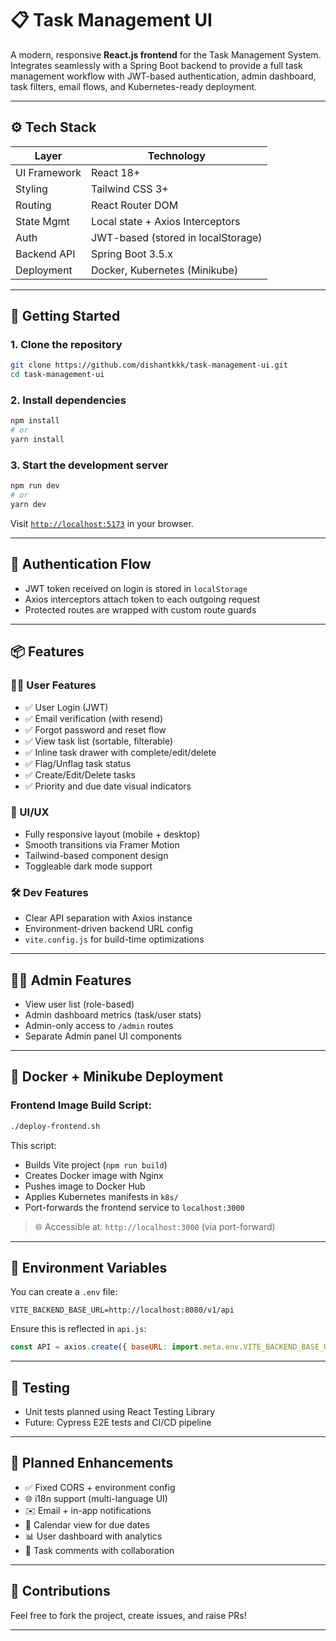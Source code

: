 # 📋 Task Management UI

A modern, responsive **React.js frontend** for the Task Management System. Integrates seamlessly with a Spring Boot backend to provide a full task management workflow with JWT-based authentication, admin dashboard, task filters, email flows, and Kubernetes-ready deployment.

---

## ⚙️ Tech Stack

| Layer            | Technology                          |
|------------------|--------------------------------------|
| UI Framework     | React 18+                            |
| Styling          | Tailwind CSS 3+                      |
| Routing          | React Router DOM                     |
| State Mgmt       | Local state + Axios Interceptors     |
| Auth             | JWT-based (stored in localStorage)   |
| Backend API      | Spring Boot 3.5.x                    |
| Deployment       | Docker, Kubernetes (Minikube)        |

---

## 🚀 Getting Started

### 1. Clone the repository

```bash
git clone https://github.com/dishantkkk/task-management-ui.git
cd task-management-ui
```

### 2. Install dependencies

```bash
npm install
# or
yarn install
```

### 3. Start the development server

```bash
npm run dev
# or
yarn dev
```

Visit [`http://localhost:5173`](http://localhost:5173) in your browser.

---

## 🔑 Authentication Flow

- JWT token received on login is stored in `localStorage`
- Axios interceptors attach token to each outgoing request
- Protected routes are wrapped with custom route guards

---

## 📦 Features

### 🧑‍💻 User Features

- ✅ User Login (JWT)
- ✅ Email verification (with resend)
- ✅ Forgot password and reset flow
- ✅ View task list (sortable, filterable)
- ✅ Inline task drawer with complete/edit/delete
- ✅ Flag/Unflag task status
- ✅ Create/Edit/Delete tasks
- ✅ Priority and due date visual indicators

### 🎨 UI/UX

- Fully responsive layout (mobile + desktop)
- Smooth transitions via Framer Motion
- Tailwind-based component design
- Toggleable dark mode support

### 🛠️ Dev Features

- Clear API separation with Axios instance
- Environment-driven backend URL config
- `vite.config.js` for build-time optimizations

---

## 🧑‍💼 Admin Features

- View user list (role-based)
- Admin dashboard metrics (task/user stats)
- Admin-only access to `/admin` routes
- Separate Admin panel UI components

---

## 🐳 Docker + Minikube Deployment

### Frontend Image Build Script:

```bash
./deploy-frontend.sh
```
This script:
- Builds Vite project (`npm run build`)
- Creates Docker image with Nginx
- Pushes image to Docker Hub
- Applies Kubernetes manifests in `k8s/`
- Port-forwards the frontend service to `localhost:3000`

> 🌐 Accessible at: `http://localhost:3000` (via port-forward)

---

## 🔧 Environment Variables

You can create a `.env` file:

```env
VITE_BACKEND_BASE_URL=http://localhost:8080/v1/api
```

Ensure this is reflected in `api.js`:

```js
const API = axios.create({ baseURL: import.meta.env.VITE_BACKEND_BASE_URL });
```

---

## 🧪 Testing

- Unit tests planned using React Testing Library
- Future: Cypress E2E tests and CI/CD pipeline

---

## 🔮 Planned Enhancements

- ✅ Fixed CORS + environment config
- 🌐 i18n support (multi-language UI)
- ✉️ Email + in-app notifications
- 📅 Calendar view for due dates
- 📊 User dashboard with analytics
- 💬 Task comments with collaboration

---

## 🙌 Contributions

Feel free to fork the project, create issues, and raise PRs!

---
